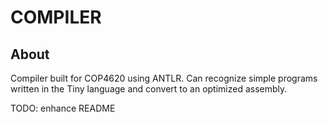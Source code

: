 # COMPILER

## About
Compiler built for COP4620 using ANTLR. Can recognize simple programs written in the Tiny language and convert to an optimized assembly.

TODO: enhance README
